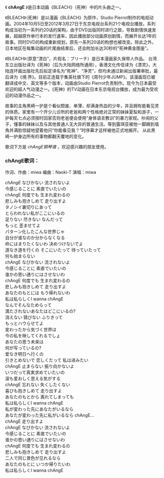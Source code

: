 

《 **chAngE** 》是日本动画《BLEACH》（死神）中的片头曲之一。

《BLEACH》（死神）是以漫画《BLEACH》为原作，Studio
Pierrot制作的电视动画。2004年10月5日至2012年3月27日于东京电视台系列21个电视台播放。系列构成当初为一系列约20话的架构，由于DVD出版同时进行之故，导致剧情快速发展，超越原作单行本的发行速率，因此播放部分动画原创剧情，而展开长达1年的故事。同时DVD的构成重新规划，原先一系列20话的构想也被改变。除此之外，日本地区在每集动画的片尾曲结束后，还会附加长达30秒的“死神黄金图鉴”。

《BLEACH》（原意“漂白”，片假名：ブリーチ）是日本漫画家久保带人作品。
台湾东立出版社译为《死神》（后为大陆网络所通用），香港文化传信译为《漂灵》，大陆连环画出版社先后拟定译名为“死神”、“净灵”，但均未通过新闻出版署审批，最后译为《境·界》。目前正连载于集英社旗下的《周刊少年JUMP》。该漫画现已被翻译成中文、英文等多个版本，动画由Studio
Pierrot负责制作。现今为日本最受欢迎的超人气动漫之一。《死神》的TV动画在日本东京电视台播放，成为最为受欢迎的动漫作品之一。

故事的主角黑崎一护是个看似颓废、单薄，却满身热血的少年，并且拥有能看见灵的体质。家里有一个开少儿诊所的老爸和两个性格绝对正常的妹妹夏梨和游子，一护每天七点必须按时回家否则老爸便会使用“身体语言教训”的暴力家规。吵闹的父子，懂事的妹妹以及与其他普通人无大异的普通生活。等到露琪亚被他一脚踢到墙角并满脸惊疑地望着他问“你能看见我？”时序幕才这样被他正式地揭开。
从此黑崎一护身边所有的事物都翻天覆地的变化。

歌词下方是 _chAngE钢琴谱_ ，欢迎感兴趣的朋友使用。

### chAngE歌词：

作词、作曲：miwa 编曲：Naoki-T 演唱：miwa

_chAngE_ なびかない 流されないよ  
今感じることに 素直でいたいの  
chAngE 何度でも 生まれ変わるの  
悲しみも抱きしめて 走り出すよ  
タノシイ裏切りにあって  
とらわれない私がここにいるの  
足りない 尽きない なんだって  
もっと 歪ませてよ  
パターン化したこんな世界じゃ  
自分が谁なのか分からなくなる  
枠にはまりたくないわ 决めつけないでよ  
道なき道を行くの そこにいたって 待っていたって  
何も始まらない  
chAngE なびかない 流されないよ  
今感じることに 素直でいたいの  
谁かの思い通りにはさせないわ  
chAngE 何度でも 生まれ変わるの  
悲しみも抱きしめて 走り出すよ  
あなたのもとには もう帰れないわ  
私は私らしくI wanna chAngE  
なんでそんなためらって  
満たされないあなたはどこにいるの?  
消えない 锖びない ふりきって  
もっとハウらせてよ  
変わったから気づく世界は  
今の私を映してくれるでしょ  
あなたの思う未来は  
何が写っているの?  
爱なき明日へ行くの  
引きとめないで 恋しくたって 私は进みたい  
chAngE 止まらない 振り向かないよ  
いつだって真実求めていたいの  
涙も爱おしく思える気がする  
chAngE 忘れない 失くしたくない  
喜びも抱きしめて 走り出すよ  
あなたのもとから 离れてしまっても  
私は私らしくI wanna chAngE  
私が変わった先にあなたがいるなら  
あなたが変わった先に私がいるなら chAngE…  
chAngE 走り出すよ  
chAngE なびかない 流されないよ  
今感じることに 素直でいたいの  
谁かの思い通りにはさせないわ  
chAngE 何度でも 生まれ変わるの  
悲しみも抱きしめて 走り出すよ  
二人で同じ景色が见れるなら  
あなたのもとに いつか帰りたいわ  
私は私らしくI wanna chAngE

